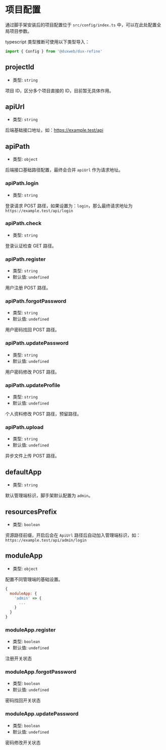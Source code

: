 # 项目配置

通过脚手架安装后的项目配置位于 `src/config/index.ts` 中，可以在此处配置全局项目参数。

typescript 类型推断可使用以下类型导入：

```js
import { Config } from '@duxweb/dux-refine'
```

## projectId

- 类型: `string`

项目 ID，区分多个项目直接的 ID，目前暂无具体作用。


## apiUrl

- 类型: `string`

后端基础接口地址，如：https://example.test/api

## apiPath

- 类型: `object`

后端接口基础路径配置，最终会合并 `apiUrl` 作为请求地址。

### apiPath.login

- 类型: `string`

登录请求 POST 路径，如果设置为：`login`，那么最终请求地址为 `https://example.test/api/login`


### apiPath.check

- 类型: `string`

登录认证检查 GET 路径。

### apiPath.register

- 类型: `string`
- 默认值: `undefined`

用户注册 POST 路径。

### apiPath.forgotPassword

- 类型: `string`
- 默认值: `undefined`

用户密码找回 POST 路径。

### apiPath.updatePassword

- 类型: `string`
- 默认值: `undefined`

用户密码修改 POST 路径。

### apiPath.updateProfile

- 类型: `string`
- 默认值: `undefined`

个人资料修改 POST 路径，预留路径。

### apiPath.upload

- 类型: `string`
- 默认值: `undefined`

异步文件上传 POST 路径。

## defaultApp

- 类型: `string`

默认管理端标识，脚手架默认配置为 `admin`。


## resourcesPrefix

- 类型: `boolean`

资源路径前缀，开启后会在 `ApiUrl` 路径后自动加入管理端标识，如：`https://example.test/api/admin/login`

## moduleApp

- 类型: `object`

配置不同管理端的基础设置。

```js
{
  moduleApp: {
    'admin' => {
      ...
    }
  }
}
```

### moduleApp.register

- 类型: `boolean`
- 默认值: `undefined`

注册开关状态


### moduleApp.forgotPassword

- 类型: `boolean`
- 默认值: `undefined`

密码找回开关状态


### moduleApp.updatePassword

- 类型: `boolean`
- 默认值: `undefined`

密码修改开关状态

